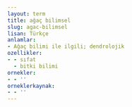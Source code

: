```yaml
---
layout: term
title: ağaç bilimsel
slug: agac-bilimsel
lisan: Türkçe
anlamlar:
- Ağaç bilimi ile ilgili; dendrolojik
ozellikler:
- - sıfat
  - bitki bilimi
ornekler:
- - ''
orneklerkaynak:
- - ''
---
```

